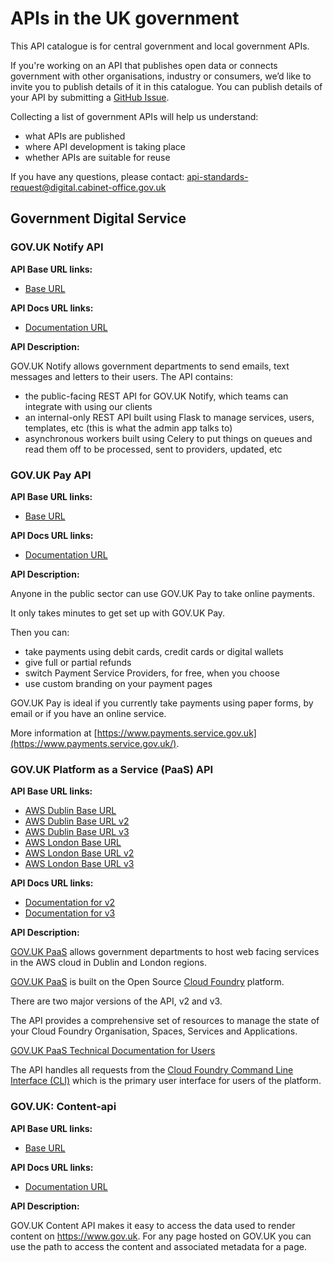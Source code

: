 # APIs in the UK government

This API catalogue is for central government and local government APIs.

If you're working on an API that publishes open data or connects government with other organisations, industry or consumers, we’d like to invite you to publish details of it in this catalogue. You can publish details of your API by submitting a [GitHub Issue](https://github.com/alphagov/api-catalogue/issues).

Collecting a list of government APIs will help us understand:

* what APIs are published
* where API development is taking place
* whether APIs are suitable for reuse

If you have any questions, please contact: <api-standards-request@digital.cabinet-office.gov.uk>

## Government Digital Service

### GOV.UK Notify API

**API Base URL links:**

 - [Base URL](https://api.notifications.service.gov.uk)

**API Docs URL links:**

 - [Documentation URL](https://www.notifications.service.gov.uk/documentation)

**API Description:**

GOV.UK Notify allows government departments to send emails, text messages and letters to their users. The API contains:

- the public-facing REST API for GOV.UK Notify, which teams can integrate with using our clients
- an internal-only REST API built using Flask to manage services, users, templates, etc (this is what the admin app talks to)
- asynchronous workers built using Celery to put things on queues and read them off to be processed, sent to providers, updated, etc

### GOV.UK Pay API

**API Base URL links:**

 - [Base URL](https://publicapi.payments.service.gov.uk)

**API Docs URL links:**

 - [Documentation URL](https://docs.payments.service.gov.uk/api_reference/#api-reference)

**API Description:**

Anyone in the public sector can use GOV.UK Pay to take online payments.

It only takes minutes to get set up with GOV.UK Pay.

Then you can:

- take payments using debit cards, credit cards or digital wallets
- give full or partial refunds
- switch Payment Service Providers, for free, when you choose
- use custom branding on your payment pages

GOV.UK Pay is ideal if you currently take payments using paper forms, by email or if you have an online service.

More information at [https://www.payments.service.gov.uk](https://www.payments.service.gov.uk/).

### GOV.UK Platform as a Service (PaaS) API

**API Base URL links:**

- [AWS Dublin Base URL](https://api.cloud.service.gov.uk)
- [AWS Dublin Base URL v2](https://api.cloud.service.gov.uk/v2)
- [AWS Dublin Base URL v3](https://api.cloud.service.gov.uk/v3)
- [AWS London Base URL](https://api.london.cloud.service.gov.uk)
- [AWS London Base URL v2](https://api.london.cloud.service.gov.uk/v2)
- [AWS London Base URL v3](https://api.london.cloud.service.gov.uk/v3)

**API Docs URL links:**

- [Documentation for v2](https://apidocs.cloudfoundry.org/12.0.0/)
- [Documentation for v3](http://v3-apidocs.cloudfoundry.org/version/3.74.0/)

**API Description:**

[GOV.UK PaaS](https://www.cloud.service.gov.uk/) allows government departments to host web facing services in the AWS cloud in Dublin and London regions.

[GOV.UK PaaS](https://www.cloud.service.gov.uk/) is built on the Open Source [Cloud Foundry](https://www.cloudfoundry.org/) platform.

There are two major versions of the API, v2 and v3.

The API provides a comprehensive set of resources to manage the state of your Cloud Foundry Organisation, Spaces, Services and Applications.

[GOV.UK PaaS Technical Documentation for Users](https://docs.cloud.service.gov.uk/)

The  API  handles all requests from the [Cloud Foundry Command Line Interface (CLI)](https://docs.cloudfoundry.org/cf-cli/) which is the primary user interface for users of the platform.

### GOV.UK: Content-api 

**API Base URL links:**

- [Base URL](https://www.gov.uk/api/content)

**API Docs URL links:**

 - [Documentation URL](https://content-api.publishing.service.gov.uk)
 
 **API Description:**
 
GOV.UK Content API makes it easy to access the data used to render content on https://www.gov.uk. For any page hosted on GOV.UK you can use the path to access the content and associated metadata for a page.
